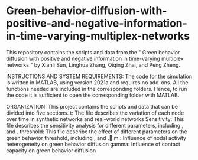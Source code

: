 # Green-behavior-diffusion-with-positive-and-negative-information-in-time-varying-multiplex-networks
This repository contains the scripts and data from the " Green behavior diffusion with positive and negative information in time-varying multiplex networks " by Xianli Sun, Linghua Zhang, Qiqing Zhai, and Peng Zheng. 

INSTRUCTIONS AND SYSTEM REQUIREMENTS:
The code for the simulation is written in MATLAB, using version 2021a and requires no add-ons. All the functions needed are included in the corresponding folders. Hence, to run the code it is sufficient to open the corresponding folder with MATLAB.

ORGANIZATION:
This project contains the scripts and data that can be divided into five sections. 
	t: The file describes the variation of each node over time in synthetic networks and real-world networks 
	Sensitivity: This file describes the sensitivity analysis for different parameters, including  , and  .
	threshold: This file describe the effect of different parameters on the green behavior threshold, including  , and  .	m : Influence of nodal activity heterogeneity on green behavior 
            diffusion
	gamma: Influence of contact capacity on green behavior diffusion


